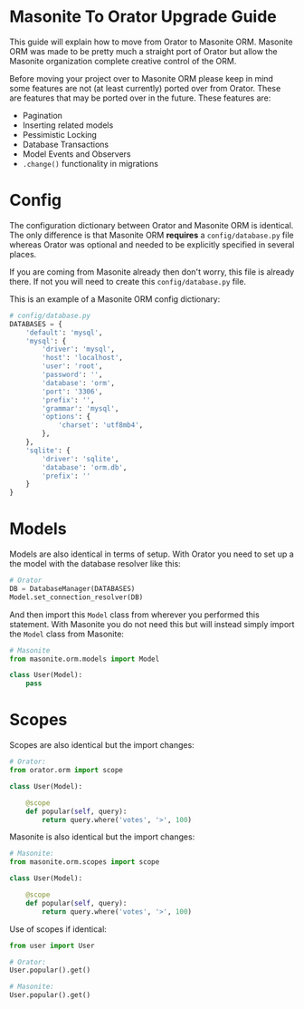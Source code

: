 # Masonite To Orator Upgrade Guide

This guide will explain how to move from Orator to Masonite ORM. Masonite ORM was made to be pretty much a straight port of Orator but allow the Masonite organization complete creative control of the ORM.

Before moving your project over to Masonite ORM please keep in mind some features are not (at least currently) ported over from Orator. These are features that may be ported over in the future. These features are:

* Pagination
* Inserting related models
* Pessimistic Locking
* Database Transactions
* Model Events and Observers
* `.change()` functionality in migrations

# Config

The configuration dictionary between Orator and Masonite ORM is identical. The only difference is that Masonite ORM **requires** a `config/database.py` file whereas Orator was optional and needed to be explicitly specified in several places.

If you are coming from Masonite already then don't worry, this file is already there. If not you will need to create this `config/database.py` file.

This is an example of a Masonite ORM config dictionary:

```python
# config/database.py
DATABASES = {
    'default': 'mysql',
    'mysql': {
        'driver': 'mysql',
        'host': 'localhost',
        'user': 'root',
        'password': '',
        'database': 'orm',
        'port': '3306',
        'prefix': '',
        'grammar': 'mysql',
        'options': {
            'charset': 'utf8mb4',
        },
    },
    'sqlite': {
        'driver': 'sqlite',
        'database': 'orm.db',
        'prefix': ''
    }
}
```

# Models

Models are also identical in terms of setup. With Orator you need to set up a the model with the database resolver like this:

```python
# Orator
DB = DatabaseManager(DATABASES)
Model.set_connection_resolver(DB)
```

And then import this `Model` class from wherever you performed this statement. With Masonite you do not need this but will instead simply import the `Model` class from Masonite:

```python
# Masonite
from masonite.orm.models import Model

class User(Model):
    pass
```

# Scopes

Scopes are also identical but the import changes:

```python
# Orator:
from orator.orm import scope

class User(Model):

    @scope
    def popular(self, query):
        return query.where('votes', '>', 100)
```

Masonite is also identical but the import changes:

```python
# Masonite:
from masonite.orm.scopes import scope

class User(Model):

    @scope
    def popular(self, query):
        return query.where('votes', '>', 100)
```

Use of scopes if identical:

```python
from user import User

# Orator:
User.popular().get()

# Masonite:
User.popular().get()
```

